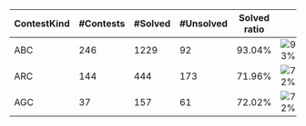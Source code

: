 | ContestKind | #Contests | #Solved | #Unsolved | Solved ratio | |
| - | - | - | - | - | - |
| ABC | 246 | 1229 | 92 | 93.04% | ![93%](https://progress-bar.dev/93?title=Solved) |
| ARC | 144 | 444 | 173 | 71.96% | ![72%](https://progress-bar.dev/72?title=Solved) |
| AGC | 37 | 157 | 61 | 72.02% | ![72%](https://progress-bar.dev/72?title=Solved) |
